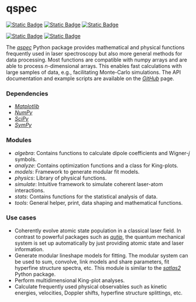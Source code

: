qspec
=====

[![Static Badge](https://img.shields.io/badge/OS-Windows-yellow)](https://www.microsoft.com)
[![Static Badge](https://img.shields.io/badge/Python_version-3.8%2B-blue?logo=python&logoColor=white)](https://www.python.org/)
[![Static Badge](https://img.shields.io/badge/License-MIT-orange)](https://opensource.org/license/mit)

[![Static Badge](https://img.shields.io/badge/DOI-10.48550/arXiv.2409.01417-blue)](https://doi.org/10.48550/arXiv.2409.01417)
[![Static Badge](https://img.shields.io/badge/arXiv-2409.01417-red)](https://arxiv.org/abs/2409.01417)

The [_qspec_](https://pypi.org/project/qspec/) Python package provides mathematical and physical functions
frequently used in laser spectroscopy but also more general methods for data processing. 
Most functions are compatible with numpy arrays and are able to process *n*-dimensional arrays.
This enables fast calculations with large samples of data, e.g., facilitating Monte-Carlo simulations.
The API documentation and example scripts are available on the [_GitHub_](https://github.com/patmlr/qspec) page.

### Dependencies

- [_Matplotlib_](http://matplotlib.org/)
- [_NumPy_](http://www.numpy.org/)
- [_SciPy_](http://www.scipy.org/)
- [_SymPy_](http://www.sympy.org/)

### Modules

- _algebra_: Contains functions to calculate dipole coefficients and Wigner-*j* symbols.
- _analyze_: Contains optimization functions and a class for King-plots.
- _models_: Framework to generate modular fit models.
- _physics_: Library of physical functions.
- _simulate_: Intuitive framework to simulate coherent laser-atom interactions.
- _stats_: Contains functions for the statistical analysis of data.
- _tools_: General helper, print, data shaping and mathematical functions.

### Use cases
- Coherently evolve atomic state population in a classical laser field. 
In contrast to powerful packages such as [_qutip_](https://qutip.org/),
the quantum mechanical system is set up automatically by just providing atomic state and laser information.
- Generate modular lineshape models for fitting. The modular system can be used
to sum, convolve, link models and share parameters, fit hyperfine structure spectra, etc. This module is similar to the [_satlas2_](https://iks-nm.github.io/satlas2/) Python package.
- Perform multidimensional King-plot analyses.
- Calculate frequently used physical observables such as kinetic energies, velocities, Doppler shifts, 
hyperfine structure splittings, etc.
